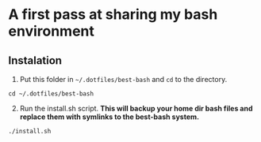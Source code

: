 # A first pass at sharing my bash environment

## Instalation
1. Put this folder in `~/.dotfiles/best-bash` and `cd` to the directory.
```
cd ~/.dotfiles/best-bash
```
2. Run the install.sh script. **This will backup your home dir bash files and replace them with symlinks to the best-bash system.**
```
./install.sh
```

